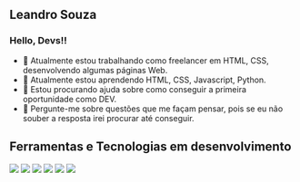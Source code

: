 ## Leandro Souza
### Hello, Devs!!

- 🔭 Atualmente estou trabalhando como freelancer em HTML, CSS, desenvolvendo algumas páginas Web.
- 🌱 Atualmente estou aprendendo HTML, CSS, Javascript, Python.
- 🤔 Estou procurando ajuda sobre como conseguir a primeira oportunidade como DEV.
- 💬 Pergunte-me sobre questões que me façam pensar, pois se eu não souber a resposta irei procurar até conseguir.

## Ferramentas e Tecnologias em desenvolvimento
<img src="https://cdn.jsdelivr.net/gh/devicons/devicon/icons/css3/css3-plain-wordmark.svg" />
<img src="https://cdn.jsdelivr.net/gh/devicons/devicon/icons/git/git-plain-wordmark.svg" />
<img src="https://cdn.jsdelivr.net/gh/devicons/devicon/icons/github/github-original-wordmark.svg" />
<img src="https://cdn.jsdelivr.net/gh/devicons/devicon/icons/html5/html5-plain-wordmark.svg" />
<img src="https://cdn.jsdelivr.net/gh/devicons/devicon/icons/javascript/javascript-original.svg" />
<img src="https://cdn.jsdelivr.net/gh/devicons/devicon/icons/python/python-original-wordmark.svg" />
                    
